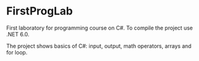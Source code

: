 # FirstProgLab
First laboratory for programming course on C#. To compile the project use .NET 6.0.

The project shows basics of C#: input, output, math operators, arrays and for loop.
